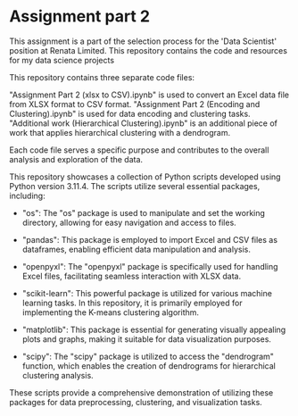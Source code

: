 # Assignment part 2
This assignment is a part of the selection process for the 'Data Scientist' position at Renata Limited. This repository contains the code and resources for my data science projects

This repository contains three separate code files:

"Assignment Part 2 (xlsx to CSV).ipynb" is used to convert an Excel data file from XLSX format to CSV format.
"Assignment Part 2 (Encoding and Clustering).ipynb" is used for data encoding and clustering tasks.
"Additional work (Hierarchical Clustering).ipynb" is an additional piece of work that applies hierarchical clustering with a dendrogram.

Each code file serves a specific purpose and contributes to the overall analysis and exploration of the data.

This repository showcases a collection of Python scripts developed using Python version 3.11.4. The scripts utilize several essential packages, including:

- "os": The "os" package is used to manipulate and set the working directory, allowing for easy navigation and access to files.

- "pandas": This package is employed to import Excel and CSV files as dataframes, enabling efficient data manipulation and analysis.

- "openpyxl": The "openpyxl" package is specifically used for handling Excel files, facilitating seamless interaction with XLSX data.

- "scikit-learn": This powerful package is utilized for various machine learning tasks. In this repository, it is primarily employed for implementing the K-means clustering algorithm.

- "matplotlib": This package is essential for generating visually appealing plots and graphs, making it suitable for data visualization purposes.

- "scipy": The "scipy" package is utilized to access the "dendrogram" function, which enables the creation of dendrograms for hierarchical clustering analysis.

These scripts provide a comprehensive demonstration of utilizing these packages for data preprocessing, clustering, and visualization tasks.
